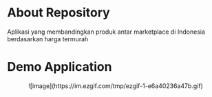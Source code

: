 # About Repository
Aplikasi yang membandingkan produk antar marketplace di Indonesia berdasarkan harga termurah

# Demo Application
<p align="center">
  ![image](https://im.ezgif.com/tmp/ezgif-1-e6a40236a47b.gif)
</p>
